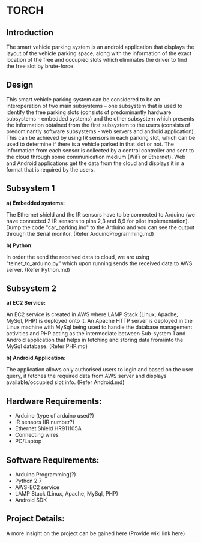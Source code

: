 # TORCH

## Introduction

The smart vehicle parking system is an android application that displays the layout of the vehicle parking space, along with the information of the exact location of the free and occupied slots which eliminates the driver to find the free slot by brute-force.

## Design

This smart vehicle parking system can be considered to be an interoperation of two main subsystems – one subsystem that is used to identify the free parking slots (consists of predominantly hardware subsystems - embedded systems) and the other subsystem which presents the information obtained from the first subsystem to the users (consists of predominantly software subsystems - web servers and android application). This can be achieved by using IR sensors in each parking slot, which can be used to determine if there is a vehicle parked in that slot or not. The information from each sensor is collected by a central controller and sent to the cloud through some communication medium (WiFi or Ethernet). Web and Android applications get the data from the cloud and displays it in a format that is required by the users.

## Subsystem 1

**a) Embedded systems:** 

The Ethernet shield and the IR sensors have to be connected to Arduino (we have connected 2 IR sensors to pins 2,3 and 8,9 for pilot implementation). Dump the code "car_parking.ino" to the Arduino and you can see the output through the Serial monitor. (Refer ArduinoProgramming.md)

**b) Python:** 

In order the send the received data to cloud, we are using "telnet_to_arduino.py" which upon running sends the received data to AWS server. (Refer Python.md)

## Subsystem 2

**a) EC2 Service:**

An EC2 service is created in AWS where LAMP Stack (Linux, Apache, MySql, PHP) is deployed onto it. An Apache HTTP server is deployed in the Linux machine with MySql being used to handle the database management activities and PHP acting as the intermediate between Sub-system 1 and Android application that helps in fetching and storing data from/into the MySql database. (Refer PHP.md)

**b) Android Application:**

The application allows only authorised users to login and based on the user query, it fetches the required data from AWS server and displays available/occupied slot info. (Refer Android.md)

## Hardware Requirements:

   - Arduino (type of arduino used?)
   - IR sensors (IR number?)
   - Ethernet Shield HR911105A
   - Connecting wires
   - PC/Laptop

## Software Requirements:

   - Arduino Programming(?)
   - Python 2.7
   - AWS-EC2 service
   - LAMP Stack (Linux, Apache, MySql, PHP)
   - Android SDK

## Project Details:

A more insight on the project can be gained here (Provide wiki link here)